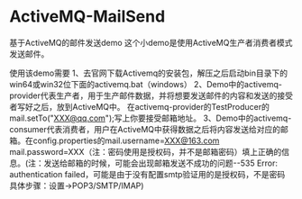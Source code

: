# ActiveMQ-MailSend
基于ActiveMQ的邮件发送demo
这个小demo是使用ActiveMQ生产者消费者模式发送邮件。

使用该demo需要
1、去官网下载Activemq的安装包，解压之后启动bin目录下的win64或win32位下面的activemq.bat（windows）
2、Demo中的activemq-provider代表生产者，用于生产邮件数据，并将想要发送邮件的内容和发送的接受者写好之后，放到ActiveMQ中。
在activemq-provider的TestProducer的mail.setTo("XXX@qq.com");写上你要接受邮箱地址。
3、Demo中的activemq-consumer代表消费者，用户在ActiveMQ中获得数据之后将内容发送给对应的邮箱。在config.properties的mail.username=XXX@163.com
mail.password=XXX（注：密码使用是授权码，并不是邮箱密码）填上正确的信息。(注：发送给邮箱的时候，可能会出现邮箱发送不成功的问题--535 Error: authentication failed，可能是由于没有配置smtp验证用的是授权码，不是密码
具体步骤：设置->POP3/SMTP/IMAP)
